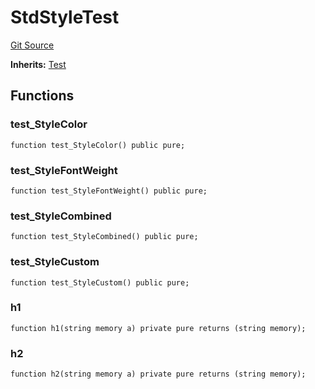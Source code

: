 # StdStyleTest
[Git Source](https://github.com/dustinstacy/boncurs/blob/02ed8078bd89ba19394d69164a2bad75906f2c24/lib/forge-std/test/StdStyle.t.sol)

**Inherits:**
[Test](/lib/forge-std/src/Test.sol/abstract.Test.md)


## Functions
### test_StyleColor


```solidity
function test_StyleColor() public pure;
```

### test_StyleFontWeight


```solidity
function test_StyleFontWeight() public pure;
```

### test_StyleCombined


```solidity
function test_StyleCombined() public pure;
```

### test_StyleCustom


```solidity
function test_StyleCustom() public pure;
```

### h1


```solidity
function h1(string memory a) private pure returns (string memory);
```

### h2


```solidity
function h2(string memory a) private pure returns (string memory);
```

